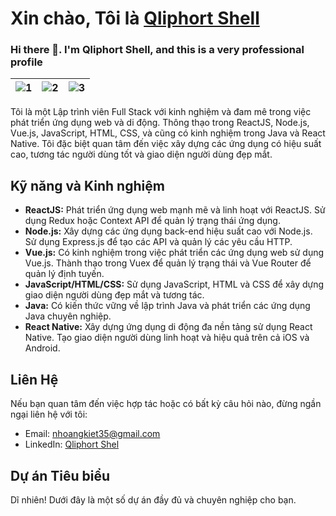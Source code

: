 # Xin chào, Tôi là [Qliphort Shell](link_to_linkedin_profile)
### Hi there 👋. I'm Qliphort Shell, and this is a very professional profile

| ![1](https://i.giphy.com/media/MGdfeiKtEiEPS/giphy.webp) | ![2](https://media0.giphy.com/media/WUBvquKnbnXhbQUd8f/giphy.gif?cid=ecf05e47d67685c5a3576e7b7d500e1297fa39551ced9b59&rid=giphy.gif) | ![3](https://media1.giphy.com/media/Y07ur2ElqAvSqVNauQ/giphy.gif) |
| --- | --- | --- |

Tôi là một Lập trình viên Full Stack với kinh nghiệm và đam mê trong việc phát triển ứng dụng web và di động. Thông thạo trong ReactJS, Node.js, Vue.js, JavaScript, HTML, CSS, và cũng có kinh nghiệm trong Java và React Native. Tôi đặc biệt quan tâm đến việc xây dựng các ứng dụng có hiệu suất cao, tương tác người dùng tốt và giao diện người dùng đẹp mắt.

## Kỹ năng và Kinh nghiệm

- **ReactJS:** Phát triển ứng dụng web mạnh mẽ và linh hoạt với ReactJS. Sử dụng Redux hoặc Context API để quản lý trạng thái ứng dụng.
- **Node.js:** Xây dựng các ứng dụng back-end hiệu suất cao với Node.js. Sử dụng Express.js để tạo các API và quản lý các yêu cầu HTTP.
- **Vue.js:** Có kinh nghiệm trong việc phát triển các ứng dụng web sử dụng Vue.js. Thành thạo trong Vuex để quản lý trạng thái và Vue Router để quản lý định tuyến.
- **JavaScript/HTML/CSS:** Sử dụng JavaScript, HTML và CSS để xây dựng giao diện người dùng đẹp mắt và tương tác.
- **Java:** Có kiến thức vững về lập trình Java và phát triển các ứng dụng Java chuyên nghiệp.
- **React Native:** Xây dựng ứng dụng di động đa nền tảng sử dụng React Native. Tạo giao diện người dùng linh hoạt và hiệu quả trên cả iOS và Android.

## Liên Hệ

Nếu bạn quan tâm đến việc hợp tác hoặc có bất kỳ câu hỏi nào, đừng ngần ngại liên hệ với tôi:

- Email: nhoangkiet35@gmail.com
- LinkedIn: [Qliphort Shel](link_to_linkedin_profile)

## Dự án Tiêu biểu

Dĩ nhiên! Dưới đây là một số dự án đầy đủ và chuyên nghiệp cho bạn.
